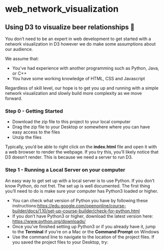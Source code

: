 # web_network_visualization

## Using D3 to visualize beer relationships :beers:

You don’t need to be an expert in web development to get started with a network visualization in D3 however we do make some assumptions about our audience.

We assume that:
* You’ve had experience with another programming such as Python, Java, or C++
* You have some working knowledge of HTML, CSS and Javascript

Regardless of skill level, our hope is to get you up and running with a simple network visualization and slowly build more complexity as we move forward.

### Step 0 - Getting Started
* Download the zip file to this project to your local computer
* Drag the zip file to your Desktop or somewhere where you can have easy access to the files
* Unzip the files	

Typically, you’d be able to right click on the **index.html** file and open it with a web browser to render the webpage. If you try this, you’ll likely notice that D3 doesn’t render. This is because we need a server to run D3.

### Step 1 - Running a Local Server on your computer
An easy way to get set up with a local server is to use Python. If you don’t know Python, do not fret. The set up is well documented. The first thing you’ll need to do is make sure your computer has Python3 loaded or higher.
* You can check what version of Python you have by following these instructions:https://edu.google.com/openonline/course-builder/docs/1.10/set-up-course-builder/check-for-python.html
* If you don’t have Python3 or higher, download the latest version here: https://www.python.org/downloads/
* Once you’ve finished setting up Python3 or if you already have it, jump to the **Terminal** if you’re on a Mac or the **Command Prompt** on Windows
* Use the command line to navigate to the location of the project files. If you saved the project files to your Desktop, try:
``` cd Desktop/Beer-Project

